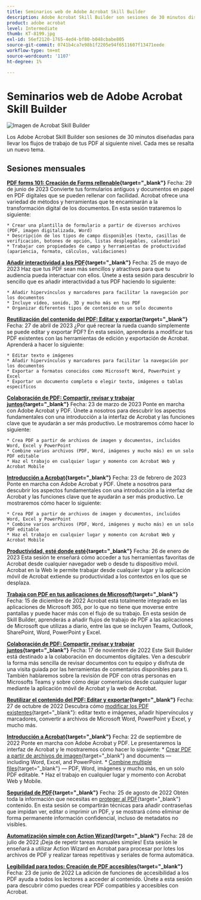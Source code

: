 ```yaml
---
title: Seminarios web de Adobe Acrobat Skill Builder
description: Adobe Acrobat Skill Builder son sesiones de 30 minutos diseñadas para llevar tus flujos de trabajo de PDF al siguiente nivel
product: adobe acrobat
level: Intermediate
thumb: KT-8199.jpg
exl-id: 56ef2120-1765-4ed4-bf80-b048cbabe805
source-git-commit: 0741b4ca7e98b1f2205e94f6511607f13471eede
workflow-type: tm+mt
source-wordcount: '1107'
ht-degree: 1%

---
```


# Seminarios web de Adobe Acrobat Skill Builder

![Imagen de Acrobat Skill Builder](../assets/sbacrobatwebinars.png)

Los Adobe Acrobat Skill Builder son sesiones de 30 minutos diseñadas para llevar los flujos de trabajo de tus PDF al siguiente nivel. Cada mes se resalta un nuevo tema.

## Sesiones mensuales

**[PDF forms 101: Creación de Forms rellenable](https://adobe-acrobat-skill-builder.joinus.adobeevents.com/attendease/networking/experience/795f4bc7-db42-4022-a624-8a53c51174c6/9d685d0f-4a5b-4236-a1ef-081d1403fb41){target="_blank"}**
Fecha: 29 de junio de 2023 Convierte tus formularios antiguos y documentos en papel en PDF digitales que se pueden rellenar con facilidad. Acrobat ofrece una variedad de métodos y herramientas que te encaminarán a la transformación digital de los documentos. En esta sesión trataremos lo siguiente:

    * Crear una plantilla de formulario a partir de diversos archivos (PDF, imagen digitalizada, Word)
    * Descripción de los tipos de campo disponibles (texto, casillas de verificación, botones de opción, listas desplegables, calendario)
    * Trabajar con propiedades de campo y herramientas de productividad (apariencia, formato, cálculos, validaciones)

**[Añadir interactividad a los PDF](https://adobe-acrobat-skill-builder.joinus.adobeevents.com/attendease/networking/experience/4ff4d607-8c9f-47dd-ac4f-3b351a0a0fe3/2eb92255-d963-4ff7-b278-2a95a11db755){target="_blank"}**
Fecha: 25 de mayo de 2023 Haz que tus PDF sean más sencillos y atractivos para que tu audiencia pueda interactuar con ellos. Únete a esta sesión para descubrir lo sencillo que es añadir interactividad a tus PDF haciendo lo siguiente:

    * Añadir hipervínculos y marcadores para facilitar la navegación por los documentos
    * Incluye vídeo, sonido, 3D y mucho más en tus PDF
    * Organizar diferentes tipos de contenido en un solo documento

**[Reutilización del contenido del PDF: Editar y exportar](https://adobe-acrobat-skill-builder.joinus.adobeevents.com/attendease/networking/experience/aac3b9af-7d54-4ea5-a6fa-61bc7acea87f/8d7341ee-ff0f-492a-b3fd-935bd11d4ed0){target="_blank"}**
Fecha: 27 de abril de 2023 ¿Por qué recrear la rueda cuando simplemente se puede editar y exportar PDF? En esta sesión, aprenderás a modificar tus PDF existentes con las herramientas de edición y exportación de Acrobat. Aprenderá a hacer lo siguiente:

    * Editar texto e imágenes
    * Añadir hipervínculos y marcadores para facilitar la navegación por los documentos
    * Exportar a formatos conocidos como Microsoft Word, PowerPoint y Excel
    * Exportar un documento completo o elegir texto, imágenes o tablas específicos

**[Colaboración de PDF: Compartir, revisar y trabajar juntos](https://adobe-acrobat-skill-builder.joinus.adobeevents.com/attendease/networking/experience/0ef4709b-0a04-418e-a185-7efdd676c2dd/6a95bece-6f24-46f5-a17f-b408464281be){target="_blank"}**
Fecha: 23 de marzo de 2023 Ponte en marcha con Adobe Acrobat y PDF. Únete a nosotros para descubrir los aspectos fundamentales con una introducción a la interfaz de Acrobat y las funciones clave que te ayudarán a ser más productivo. Le mostraremos cómo hacer lo siguiente:

    * Crea PDF a partir de archivos de imagen y documentos, incluidos Word, Excel y PowerPoint
    * Combine varios archivos (PDF, Word, imágenes y mucho más) en un solo PDF editable
    * Haz el trabajo en cualquier lugar y momento con Acrobat Web y Acrobat Mobile

**[Introducción a Acrobat](https://adobe-acrobat-skill-builder.joinus.adobeevents.com/attendease/networking/experience/5d8acc24-47a1-4db8-b419-8587bfb12708/fe8ec392-f29a-4e25-b7a3-61f48eea45ab){target="_blank"}**
Fecha: 23 de febrero de 2023 Ponte en marcha con Adobe Acrobat y PDF. Únete a nosotros para descubrir los aspectos fundamentales con una introducción a la interfaz de Acrobat y las funciones clave que te ayudarán a ser más productivo. Le mostraremos cómo hacer lo siguiente:

    * Crea PDF a partir de archivos de imagen y documentos, incluidos Word, Excel y PowerPoint
    * Combine varios archivos (PDF, Word, imágenes y mucho más) en un solo PDF editable
    * Haz el trabajo en cualquier lugar y momento con Acrobat Web y Acrobat Mobile

**[Productividad, esté donde esté](https://adobe-acrobat-skill-builder.joinus.adobeevents.com/attendease/networking/experience/9ab6c7a2-5ca2-4670-9a33-2ac11a1cb542/0b591876-aeae-45af-b41a-07a8326043f2){target="_blank"}**
Fecha: 26 de enero de 2023 Esta sesión te enseñará cómo acceder a tus herramientas favoritas de Acrobat desde cualquier navegador web o desde tu dispositivo móvil. Acrobat en la Web le permite trabajar desde cualquier lugar y la aplicación móvil de Acrobat extiende su productividad a los contextos en los que se desplaza.

**[Trabaja con PDF en tus aplicaciones de Microsoft](https://adobe-acrobat-skill-builder.joinus.adobeevents.com/attendease/networking/experience/f7e3961b-e322-4253-bfa4-ff1957a08d99/c1111644-e958-41bf-ad6e-dffafafa7fa0){target="_blank"}**
Fecha: 15 de diciembre de 2022 Acrobat está totalmente integrado en las aplicaciones de Microsoft 365, por lo que no tiene que moverse entre pantallas y puede hacer más con el flujo de su trabajo. En esta sesión de Skill Builder, aprenderás a añadir flujos de trabajo de PDF a las aplicaciones de Microsoft que utilizas a diario, entre las que se incluyen Teams, Outlook, SharePoint, Word, PowerPoint y Excel.

**[Colaboración de PDF: Compartir, revisar y trabajar juntos](https://adobe-acrobat-skill-builder.joinus.adobeevents.com/attendease/networking/experience/d1eb8544-6268-4855-8500-2370b1e68045/0dd92858-0587-49f4-be60-8d48c140ef39){target="_blank"}**
Fecha: 17 de noviembre de 2022 Este Skill Builder está destinado a la colaboración en documentos digitales. Ven a descubrir la forma más sencilla de revisar documentos con tu equipo y disfruta de una visita guiada por las herramientas de comentarios disponibles para ti. También hablaremos sobre la revisión de PDF con otras personas en Microsofts Teams y sobre cómo dejar comentarios desde cualquier lugar mediante la aplicación móvil de Acrobat y la web de Acrobat.

**[Reutilizar el contenido del PDF: Editar y exportar](https://adobe-acrobat-skill-builder.joinus.adobeevents.com/attendease/networking/experience/68a9bbf2-91ca-40f0-baa1-812dd0730e0b/48c2399c-7392-4d7d-ba51-f623dead313a){target="_blank"}**
Fecha: 27 de octubre de 2022 Descubra cómo [modificar los PDF existentes](https://www.adobe.com/es/acrobat/online/pdf-editor.html){target="_blank"}: editar texto e imágenes, añadir hipervínculos y marcadores, convertir a archivos de Microsoft Word, PowerPoint y Excel, y mucho más.

**[Introducción a Acrobat](https://adobe-acrobat-skill-builder.joinus.adobeevents.com/attendease/networking/experience/360c9159-3f6f-47ae-8320-d0ad391883e1/e54db15b-af50-40ff-a274-6e927a22c6e7){target="_blank"}**
Fecha: 22 de septiembre de 2022 Ponte en marcha con Adobe Acrobat y PDF. Le presentaremos la interfaz de Acrobat y le mostraremos cómo hacer lo siguiente: * [Crear PDF a partir de archivos de imagen](https://www.adobe.com/es/acrobat/online/convert-pdf.html){target="_blank"} and documents — including Word, Excel, and PowerPoint. * [Combine multiple files](https://www.adobe.com/es/acrobat/online/merge-pdf.html){target="_blank"} — PDF, Word, imágenes y mucho más, en un solo PDF editable. * Haz el trabajo en cualquier lugar y momento con Acrobat Web y Mobile.

**[Seguridad de PDF](https://adobe-acrobat-skill-builder.joinus.adobeevents.com/attendease/networking/experience/ad3778d2-f2c3-4966-98ed-8b1bb90e4b2b/180ad785-1b5b-4c80-80ab-1df345f082ff){target="_blank"}**
Fecha: 25 de agosto de 2022 Obtén toda la información que necesitas en [proteger al PDF](https://www.adobe.com/es/acrobat/online/password-protect-pdf.html){target="_blank"} contenido. En esta sesión se compartirán técnicas para añadir contraseñas que impidan ver, editar o imprimir un PDF, y se mostrará cómo eliminar de forma permanente información confidencial, incluso de metadatos no visibles.

**[Automatización simple con Action Wizard](https://adobe-acrobat-skill-builder.joinus.adobeevents.com/attendease/networking/experience/45ef14f7-e5e4-4fe0-ba26-905adac092a2/24bf421e-f489-47dc-a5a4-d8d70858348c){target="_blank"}**
Fecha: 28 de julio de 2022 ¡Deja de repetir tareas manuales simples! Esta sesión le enseñará a utilizar Action Wizard en Acrobat para procesar por lotes los archivos de PDF y realizar tareas repetitivas y seriales de forma automática.

**[Legibilidad para todos: Creación de PDF accesibles](https://adobe-acrobat-skill-builder.joinus.adobeevents.com/attendease/networking/experience/18c111bd-9c63-4636-a4fd-8dc045a20423/8484f6c9-e2c9-4e1c-8d03-c2ca1d4db77c){target="_blank"}**
Fecha: 23 de junio de 2022 La adición de funciones de accesibilidad a los PDF ayuda a todos los lectores a acceder al contenido. Únete a esta sesión para descubrir cómo puedes crear PDF compatibles y accesibles con Acrobat.